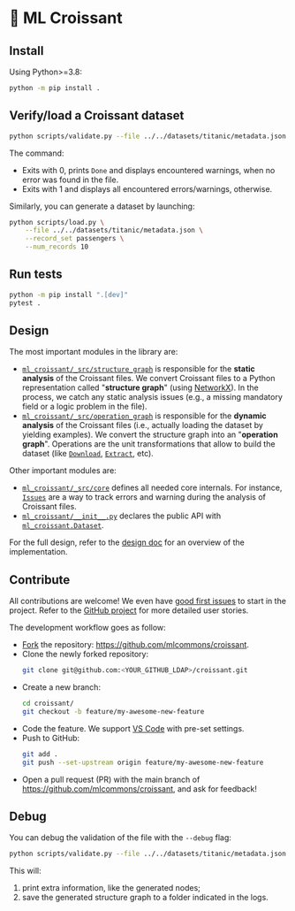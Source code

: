 # 🥐 ML Croissant

## Install

Using Python>=3.8:

```bash
python -m pip install .
```

## Verify/load a Croissant dataset

```bash
python scripts/validate.py --file ../../datasets/titanic/metadata.json
```

The command:

- Exits with 0, prints `Done` and displays encountered warnings, when no error was found in the file.
- Exits with 1 and displays all encountered errors/warnings, otherwise.

Similarly, you can generate a dataset by launching:

```bash
python scripts/load.py \
    --file ../../datasets/titanic/metadata.json \
    --record_set passengers \
    --num_records 10
```

## Run tests

```bash
python -m pip install ".[dev]"
pytest .
```

## Design

The most important modules in the library are:

- [`ml_croissant/_src/structure_graph`](./ml_croissant/_src/structure_graph/graph.py) is responsible for the **static analysis** of the Croissant files. We convert Croissant files to a Python representation called "**structure graph**" (using [NetworkX](https://networkx.org/)). In the process, we catch any static analysis issues (e.g., a missing mandatory field or a logic problem in the file).
- [`ml_croissant/_src/operation_graph`](./ml_croissant/_src/operation_graph/graph.py) is responsible for the **dynamic analysis** of the Croissant files (i.e., actually loading the dataset by yielding examples). We convert the structure graph into an "**operation graph**". Operations are the unit transformations that allow to build the dataset (like [`Download`](./ml_croissant/_src/operation_graph/operations/download.py), [`Extract`](./ml_croissant/_src/operation_graph/operations/extract.py), etc).

Other important modules are:

- [`ml_croissant/_src/core`](./ml_croissant/_src/core) defines all needed core internals. For instance, [`Issues`](./ml_croissant/_src/core/issues.py) are a way to track errors and warning during the analysis of Croissant files.
- [`ml_croissant/__init__.py`](./ml_croissant/__init__.py) declares the public API with [`ml_croissant.Dataset`](./ml_croissant/_src/datasets.py).

For the full design, refer to the [design doc](https://docs.google.com/document/d/1zYQIUX9ae1sZOOBq9OCsJ8JW8-Ejy3NLSeqaI5LtOEM/edit?resourcekey=0-CK78DfFvF7fnufyZqF3h3Q) for an overview of the implementation.

## Contribute

All contributions are welcome! We even have [good first issues](https://github.com/mlcommons/croissant/issues?q=is%3Aissue+is%3Aopen+label%3A%22good+first+issue%22) to start in the project. Refer to the [GitHub project](https://github.com/orgs/mlcommons/projects/26) for more detailed user stories.

The development workflow goes as follow:

- [Fork](https://docs.github.com/en/get-started/quickstart/fork-a-repo) the repository: https://github.com/mlcommons/croissant.
- Clone the newly forked repository:
  ```bash
  git clone git@github.com:<YOUR_GITHUB_LDAP>/croissant.git
  ```
- Create a new branch:
  ```bash
  cd croissant/
  git checkout -b feature/my-awesome-new-feature
  ```
- Code the feature. We support [VS Code](https://code.visualstudio.com) with pre-set settings.
- Push to GitHub:
  ```bash
  git add .
  git push --set-upstream origin feature/my-awesome-new-feature
  ```
- Open a pull request (PR) with the main branch of https://github.com/mlcommons/croissant, and ask for feedback!

## Debug

You can debug the validation of the file with the `--debug` flag:

```bash
python scripts/validate.py --file ../../datasets/titanic/metadata.json --debug
```

This will:
1. print extra information, like the generated nodes;
2. save the generated structure graph to a folder indicated in the logs.
